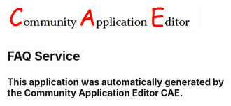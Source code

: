 ![CAE](https://github.com/CAE-Community-Application-Editor/application-FAQ-Service/blob/master/img/logo.png)  

FAQ Service
===================


This application was automatically generated by the Community Application Editor CAE.  
---------------
